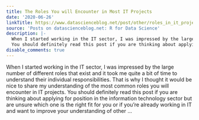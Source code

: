 ```yaml
---
title: The Roles You will Encounter in Most IT Projects
date: '2020-06-26'
linkTitle: https://www.datascienceblog.net/post/other/roles_in_it_projects/
source: 'Posts on datascienceblog.net: R for Data Science'
description: |-
  When I started working in the IT sector, I was impressed by the large number of different roles that exist and it took me quite a bit of time to understand their individual responsibilities. That is why I thought it would be nice to share my understanding of the most common roles you will encounter in IT projects.
  You should definitely read this post if you are thinking about applying for position in the information technology sector but are unsure which one is the right fit for you or if you’re already working in IT and want to improve your understanding of other ...
disable_comments: true
---
```

When I started working in the IT sector, I was impressed by the large number of different roles that exist and it took me quite a bit of time to understand their individual responsibilities. That is why I thought it would be nice to share my understanding of the most common roles you will encounter in IT projects.
You should definitely read this post if you are thinking about applying for position in the information technology sector but are unsure which one is the right fit for you or if you’re already working in IT and want to improve your understanding of other ...